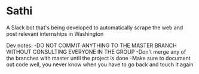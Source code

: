 # Sathi
 A Slack bot that's being developed to automatically scrape the web and post relevant internships in Washington
 
 Dev notes:
 -DO NOT COMMIT ANYTHING TO THE MASTER BRANCH WITHOUT CONSULTING EVERYONE IN THE GROUP
 -Don't merge any of the branches with master until the project is done
 -Make sure to document out code well, you never know when you have to go back and touch it again
